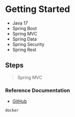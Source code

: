 # Getting Started
- Java 17
- Spring Boot
- Spring MVC
- Spring Data
- Spring Security
- Spring Rest

## Steps
> Spring MVC
> 
### Reference Documentation



* [GitHub](https://github.com/AhmetVARAN/KodluyoruzSpringBoot)
```sh
docker
```